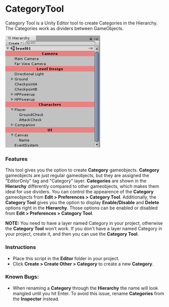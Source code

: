 # CategoryTool
Category Tool is a Unity Editor tool to create Categories in the Hierarchy. The Categories work as dividers between GameObjects.

![alt text](https://github.com/Demkeys/CategoryTool/blob/master/CategoryToolPic01.png "Category Tool")

### Features
This tool gives you the option to create __Category__ gameobjects. __Category__ gameobjects are just regular gameobjects, but they are assigned the "EditorOnly" tag and "Category" layer. __Categories__ are shown in the __Hierarchy__ differently compared to other gameobjects, which makes them ideal for use dividers.
You can control the appearence of the __Category__ gameobjects from __Edit > Preferences > Category Tool__.
Additionally, the __Category Tool__ gives you the option to display __Enable/Disable__ and __Delete__ options right in the __Hierarchy__. Those options can be enabled or disabled from __Edit > Preferences > Category Tool__.

__NOTE:__ You need to have a layer named Category in your project, otherwise the __Category Tool__ won't work. If you don't have a layer named Category in your project, create it, and then you can use the __Category Tool__.

### Instructions
* Place this script in the __Editor__ folder in your project.
* Click __Create > Create Other > Category__ to create a new __Category__.

### Known Bugs:
* When renaming a __Category__ through the __Hierarchy__ the name will look mangled until you hit Enter. To avoid this issue, rename __Categories__ from the __Inspector__ instead.
